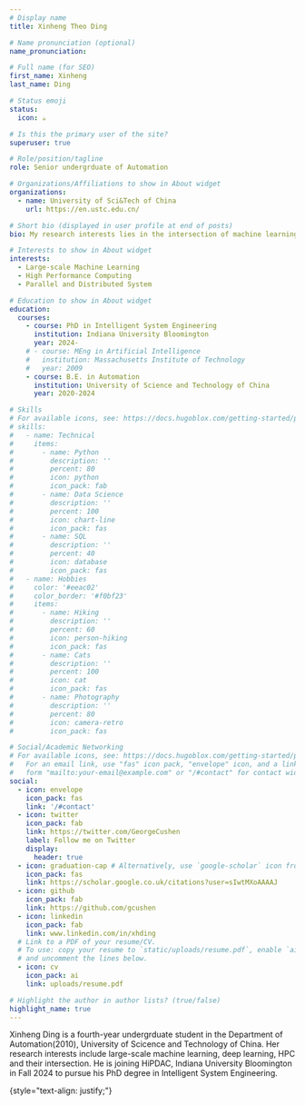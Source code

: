 ```yaml
---
# Display name
title: Xinheng Theo Ding

# Name pronunciation (optional)
name_pronunciation: 

# Full name (for SEO)
first_name: Xinheng
last_name: Ding

# Status emoji
status:
  icon: ☕️

# Is this the primary user of the site?
superuser: true

# Role/position/tagline
role: Senior undergrduate of Automation

# Organizations/Affiliations to show in About widget
organizations:
  - name: University of Sci&Tech of China
    url: https://en.ustc.edu.cn/

# Short bio (displayed in user profile at end of posts)
bio: My research interests lies in the intersection of machine learning and systems.

# Interests to show in About widget
interests:
  - Large-scale Machine Learning
  - High Performance Computing 
  - Parallel and Distributed System

# Education to show in About widget
education:
  courses:
    - course: PhD in Intelligent System Engineering
      institution: Indiana University Bloomington
      year: 2024-
    # - course: MEng in Artificial Intelligence
    #   institution: Massachusetts Institute of Technology
    #   year: 2009
    - course: B.E. in Automation
      institution: University of Science and Technology of China
      year: 2020-2024

# Skills
# For available icons, see: https://docs.hugoblox.com/getting-started/page-builder/#icons
# skills:
#   - name: Technical
#     items:
#       - name: Python
#         description: ''
#         percent: 80
#         icon: python
#         icon_pack: fab
#       - name: Data Science
#         description: ''
#         percent: 100
#         icon: chart-line
#         icon_pack: fas
#       - name: SQL
#         description: ''
#         percent: 40
#         icon: database
#         icon_pack: fas
#   - name: Hobbies
#     color: '#eeac02'
#     color_border: '#f0bf23'
#     items:
#       - name: Hiking
#         description: ''
#         percent: 60
#         icon: person-hiking
#         icon_pack: fas
#       - name: Cats
#         description: ''
#         percent: 100
#         icon: cat
#         icon_pack: fas
#       - name: Photography
#         description: ''
#         percent: 80
#         icon: camera-retro
#         icon_pack: fas

# Social/Academic Networking
# For available icons, see: https://docs.hugoblox.com/getting-started/page-builder/#icons
#   For an email link, use "fas" icon pack, "envelope" icon, and a link in the
#   form "mailto:your-email@example.com" or "/#contact" for contact widget.
social:
  - icon: envelope
    icon_pack: fas
    link: '/#contact'
  - icon: twitter
    icon_pack: fab
    link: https://twitter.com/GeorgeCushen
    label: Follow me on Twitter
    display:
      header: true
  - icon: graduation-cap # Alternatively, use `google-scholar` icon from `ai` icon pack
    icon_pack: fas
    link: https://scholar.google.co.uk/citations?user=sIwtMXoAAAAJ
  - icon: github
    icon_pack: fab
    link: https://github.com/gcushen
  - icon: linkedin
    icon_pack: fab
    link: www.linkedin.com/in/xhding
  # Link to a PDF of your resume/CV.
  # To use: copy your resume to `static/uploads/resume.pdf`, enable `ai` icons in `params.yaml`,
  # and uncomment the lines below.
  - icon: cv
    icon_pack: ai
    link: uploads/resume.pdf

# Highlight the author in author lists? (true/false)
highlight_name: true
---
```


Xinheng Ding is a fourth-year undergrduate student in the Department of Automation(2010), University of Scicence and Technology of China. Her research interests include large-scale machine learning, deep learning, HPC and their intersection. He is joining HiPDAC, Indiana University Bloomington in Fall 2024 to pursue his PhD degree in Intelligent System Engineering.

{style="text-align: justify;"}
